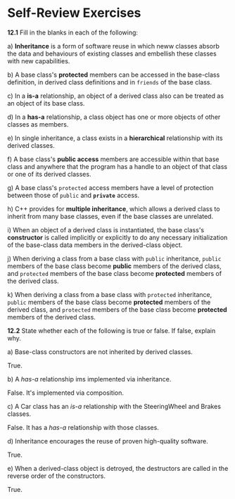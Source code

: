 # Self-Review Exercises

**12.1** Fill in the blanks in each of the following:

a) __Inheritance__ is a form of software reuse in which neww classes absorb the data and behaviours of existing classes and embellish these classes with new capabilities. 

b) A base class's __protected__ members can be accessed in the base-class definition, in derived class definitions and in `friends` of the base class.

c) In a __is-a__ relationship, an object of a derived class also can be treated as an object of its base class.

d) In a __has-a__ relationship, a class object has one or more objects of other classes as members.

e) In single inheritance, a class exists in a __hierarchical__ relationship with its derived classes.

f) A base class's __public access__ members are accessible within that base class and anywhere that the program has a handle to an object of that class or one of its derived classes.

g) A base class's `protected` access members have a level of protection between those of `public` and __`private`__ access.

h) C++ provides for __multiple inheritance__, which allows a derived class to inherit from many base classes, even if the base classes are unrelated.

i) When an object of a derived class is instantiated, the base class's __constructor__ is called implicitly or explicitly to do any necessary initialization of the base-class data members in the derived-class object.

j) When deriving a class from a base class with `public` inheritance, `public` members of the base class become __public__ members of the derived class, and `protected` members of the base class become __protected__ members of the derived class.

k) When deriving a class from a base class with `protected` inheritance, `public` members of the base class become __protected__ members of the derived class, and `protected` members of the base class become __protected__ members of the derived class.

**12.2** State whether each of the following is true or false. If false, explain why.

a) Base-class constructors are not inherited by derived classes.

True.

b) A _has-a_ relationship ims implemented via inheritance.

False. It's implemented via composition.

c) A Car class has an _is-a_ relationship with the SteeringWheel and Brakes classes.

False. It has a _has-a_ relationship with those classes.

d) Inheritance encourages the reuse of proven high-quality software.

True.

e) When a derived-class object is detroyed, the destructors are called in the reverse order of the constructors.

True.